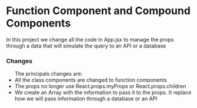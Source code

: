 <h1>Function Component and Compound Components</h1>

<p>In this project we change all the code in App.jsx to manage the props through a data that will simulate the query to an API or a database</p>

<h3>Changes</h3>
<ul>The principals changes are:
    <li>All the class components are changed to function components</li>
    <li>The props no longer use React.props.myProps or React.props.children</li>
    <li>We create an Array with the information to pass it to the props. It replace how we will pass information through a database or an API</li>
</ul>
